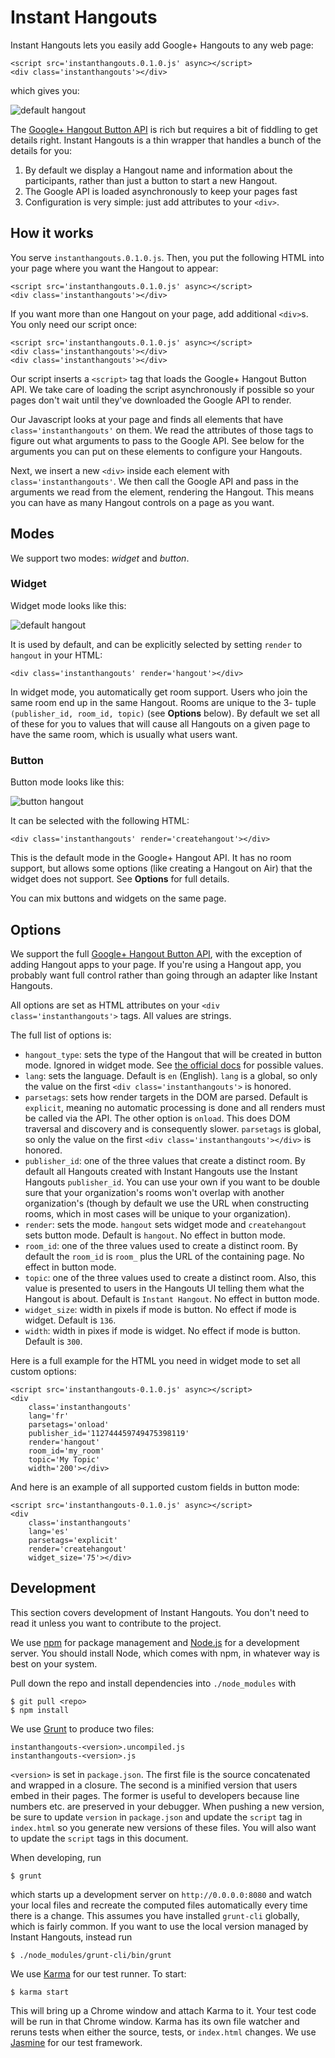# Instant Hangouts

Instant Hangouts lets you easily add Google+ Hangouts to any web page:

    <script src='instanthangouts.0.1.0.js' async></script>
    <div class='instanthangouts'></div>

which gives you:

![default hangout](images/default_hangout.png)

The
[Google+ Hangout Button API](https://developers.google.com/+/hangouts/button) is
rich but requires a bit of fiddling to get details right. Instant Hangouts is a
thin wrapper that handles a bunch of the details for you:

1. By default we display a Hangout name and information about the participants,
rather than just a button to start a new Hangout.
1. The Google API is loaded asynchronously to keep your pages fast
1. Configuration is very simple: just add attributes to your `<div>`.

## How it works

You serve `instanthangouts.0.1.0.js`. Then, you put the following HTML into your
page where you want the Hangout to appear:

    <script src='instanthangouts.0.1.0.js' async></script>
    <div class='instanthangouts'></div>

If you want more than one Hangout on your page, add additional `<div>`s. You
only need our script once:

    <script src='instanthangouts.0.1.0.js' async></script>
    <div class='instanthangouts'></div>
    <div class='instanthangouts'></div>

Our script inserts a `<script>` tag that loads the Google+ Hangout Button API.
We take care of loading the script asynchronously if possible so your pages
don't wait until they've downloaded the Google API to render.

Our Javascript looks at your page and finds all elements that have
`class='instanthangouts'` on them. We read the attributes of those tags to
figure out what arguments to pass to the Google API. See below for the arguments
you can put on these elements to configure your Hangouts.

Next, we insert a new `<div>` inside each element with
`class='instanthangouts'`. We then call the Google API and pass in the arguments
we read from the element, rendering the Hangout. This means you can have as many
Hangout controls on a page as you want.

## Modes

We support two modes: *widget* and *button*.

### Widget

Widget mode looks like this:

![default hangout](images/default_hangout.png)

It is used by default, and can be explicitly selected by setting `render` to
`hangout` in your HTML:

    <div class='instanthangouts' render='hangout'></div>

In widget mode, you automatically get room support. Users who join the same room
end up in the same Hangout. Rooms are unique to the 3- tuple `(publisher_id,
room_id, topic)` (see **Options** below). By default we set all of these for you
to values that will cause all Hangouts on a given page to have the same room,
which is usually what users want.

### Button

Button mode looks like this:

![button hangout](images/button_hangout.png)

It can be selected with the following HTML:

    <div class='instanthangouts' render='createhangout'></div>

This is the default mode in the Google+ Hangout API. It has no room support, but
allows some options (like creating a Hangout on Air) that the widget does not
support. See **Options** for full details.

You can mix buttons and widgets on the same page.

## Options

We support the full
[Google+ Hangout Button API](https://developers.google.com/+/hangouts/button),
with the exception of adding Hangout apps to your page. If you're using a
Hangout app, you probably want full control rather than going through an adapter
like Instant Hangouts.

All options are set as HTML attributes on your `<div class='instanthangouts'>`
tags. All values are strings.

The full list of options is:

* `hangout_type`: sets the type of the Hangout that will be created in button
mode. Ignored in widget mode. See
[the official docs](https://developers.google.com/+/hangouts/button#hangout_button_parameters)
for possible values.
* `lang`: sets the language. Default is `en` (English). `lang` is a global, so
only the value on the first `<div class='instanthangouts'>` is honored.
* `parsetags`: sets how render targets in the DOM are parsed. Default is
`explicit`, meaning no automatic processing is done and all renders must be
called via the API. The other option is `onload`. This does DOM traversal and
discovery and is consequently slower. `parsetags` is global, so only the value
on the first `<div class='instanthangouts'></div>` is honored.
* `publisher_id`: one of the three values that create a distinct room. By
default all Hangouts created with Instant Hangouts use the Instant Hangouts
`publisher_id`. You can use your own if you want to be double sure that your
organization's rooms won't overlap with another organization's (though by
default we use the URL when constructing rooms, which in most cases will be
unique to your organization).
* `render`: sets the mode. `hangout` sets widget mode and `createhangout` sets
button mode. Default is `hangout`. No effect in button mode.
* `room_id`: one of the three values used to create a distinct room. By default
the `room_id` is `room_` plus the URL of the containing page. No effect in
button mode.
* `topic`: one of the three values used to create a distinct room. Also, this
value is presented to users in the Hangouts UI telling them what the Hangout is
about. Default is `Instant Hangout`. No effect in button mode.
* `widget_size`: width in pixels if mode is button. No effect if mode is widget.
Default is `136`.
* `width`: width in pixes if mode is widget. No effect if mode is button.
Default is `300`.

Here is a full example for the HTML you need in widget mode to set all custom
options:

    <script src='instanthangouts-0.1.0.js' async></script>
    <div
        class='instanthangouts'
        lang='fr'
        parsetags='onload'
        publisher_id='112744459749475398119'
        render='hangout'
        room_id='my_room'
        topic='My Topic'
        width='200'></div>

And here is an example of all supported custom fields in button mode:

    <script src='instanthangouts-0.1.0.js' async></script>
    <div
        class='instanthangouts'
        lang='es'
        parsetags='explicit'
        render='createhangout'
        widget_size='75'></div>

## Development

This section covers development of Instant Hangouts. You don't need to read it
unless you want to contribute to the project.

We use [npm](https://npmjs.org/) for package management and
[Node.js](http://nodejs.org/) for a development server. You should install Node,
which comes with npm, in whatever way is best on your system.

Pull down the repo and install dependencies into `./node_modules` with

    $ git pull <repo>
    $ npm install

We use [Grunt](http://gruntjs.com/) to produce two files:

    instanthangouts-<version>.uncompiled.js
    instanthangouts-<version>.js

`<version>` is set in `package.json`. The first file is the source concatenated
and wrapped in a closure. The second is a minified version that users embed in
their pages. The former is useful to developers because line numbers etc. are
preserved in your debugger. When pushing a new version, be sure to update
`version` in `package.json` and update the `script` tag in `index.html` so you
generate new versions of these files. You will also want to update the `script`
tags in this document.

When developing, run

    $ grunt

which starts up a development server on `http://0.0.0.0:8080` and watch your
local files and recreate the computed files automatically every time there is a
change. This assumes you have installed `grunt-cli` globally, which is fairly
common. If you want to use the local version managed by Instant Hangouts,
instead run

    $ ./node_modules/grunt-cli/bin/grunt

We use [Karma](http://karma-runner.github.io/0.10/index.html) for our test
runner. To start:

    $ karma start

This will bring up a Chrome window and attach Karma to it. Your test code will
be run in that Chrome window. Karma has its own file watcher and reruns tests
when either the source, tests, or `index.html` changes. We use
[Jasmine](http://pivotal.github.io/jasmine/) for our test framework.
